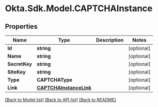 # Okta.Sdk.Model.CAPTCHAInstance
## Properties

Name | Type | Description | Notes
------------ | ------------- | ------------- | -------------
**Id** | **string** |  | [optional] 
**Name** | **string** |  | [optional] 
**SecretKey** | **string** |  | [optional] 
**SiteKey** | **string** |  | [optional] 
**Type** | **CAPTCHAType** |  | [optional] 
**Link** | [**CAPTCHAInstanceLink**](CAPTCHAInstanceLink.md) |  | [optional] 

[[Back to Model list]](../README.md#documentation-for-models) [[Back to API list]](../README.md#documentation-for-api-endpoints) [[Back to README]](../README.md)

